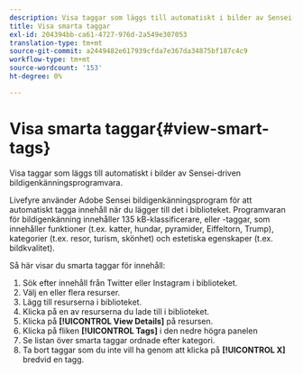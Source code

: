 ```yaml
---
description: Visa taggar som läggs till automatiskt i bilder av Sensei-driven bildigenkänningsprogramvara.
title: Visa smarta taggar
exl-id: 204394bb-ca61-4727-976d-2a549e307053
translation-type: tm+mt
source-git-commit: a2449482e617939cfda7e367da34875bf187c4c9
workflow-type: tm+mt
source-wordcount: '153'
ht-degree: 0%

---
```


# Visa smarta taggar{#view-smart-tags}

Visa taggar som läggs till automatiskt i bilder av Sensei-driven bildigenkänningsprogramvara.

Livefyre använder Adobe Sensei bildigenkänningsprogram för att automatiskt tagga innehåll när du lägger till det i biblioteket. Programvaran för bildigenkänning innehåller 135 kB-klassificerare, eller -taggar, som innehåller funktioner (t.ex. katter, hundar, pyramider, Eiffeltorn, Trump), kategorier (t.ex. resor, turism, skönhet) och estetiska egenskaper (t.ex. bildkvalitet).

Så här visar du smarta taggar för innehåll:

1. Sök efter innehåll från Twitter eller Instagram i biblioteket.
1. Välj en eller flera resurser.
1. Lägg till resurserna i biblioteket.
1. Klicka på en av resurserna du lade till i biblioteket.
1. Klicka på **[!UICONTROL View Details]** på resursen.
1. Klicka på fliken **[!UICONTROL Tags]** i den nedre högra panelen
1. Se listan över smarta taggar ordnade efter kategori.
1. Ta bort taggar som du inte vill ha genom att klicka på **[!UICONTROL X]** bredvid en tagg.
